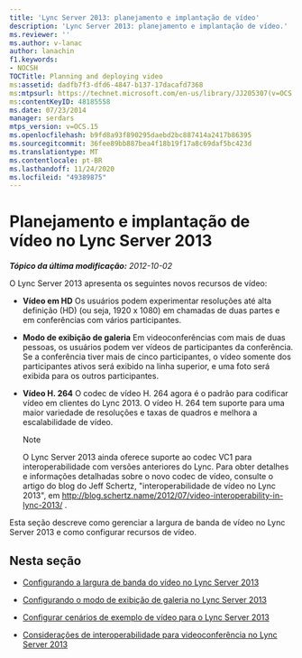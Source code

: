 ```yaml
---
title: 'Lync Server 2013: planejamento e implantação de vídeo'
description: 'Lync Server 2013: planejamento e implantação de vídeo.'
ms.reviewer: ''
ms.author: v-lanac
author: lanachin
f1.keywords:
- NOCSH
TOCTitle: Planning and deploying video
ms:assetid: dadfb7f3-dfd6-4847-b137-17dacafd7368
ms:mtpsurl: https://technet.microsoft.com/en-us/library/JJ205307(v=OCS.15)
ms:contentKeyID: 48185558
ms.date: 07/23/2014
manager: serdars
mtps_version: v=OCS.15
ms.openlocfilehash: b9fd8a93f890295daebd2bc887414a2417b86395
ms.sourcegitcommit: 36fee89bb887bea4f18b19f17a8c69daf5bc423d
ms.translationtype: MT
ms.contentlocale: pt-BR
ms.lasthandoff: 11/24/2020
ms.locfileid: "49389875"
---
```

# <a name="planning-and-deploying-video-in-lync-server-2013"></a>Planejamento e implantação de vídeo no Lync Server 2013

<div data-xmlns="http://www.w3.org/1999/xhtml">

<div class="topic" data-xmlns="http://www.w3.org/1999/xhtml" data-msxsl="urn:schemas-microsoft-com:xslt" data-cs="https://msdn.microsoft.com/">

<div data-asp="https://msdn2.microsoft.com/asp">



</div>

<div id="mainSection">

<div id="mainBody">

<span> </span>

_**Tópico da última modificação:** 2012-10-02_

O Lync Server 2013 apresenta os seguintes novos recursos de vídeo:

  - **Vídeo em HD**   Os usuários podem experimentar resoluções até alta definição (HD) (ou seja, 1920 x 1080) em chamadas de duas partes e em conferências com vários participantes.

  - **Modo de exibição de galeria**   Em videoconferências com mais de duas pessoas, os usuários podem ver vídeos de participantes da conferência. Se a conferência tiver mais de cinco participantes, o vídeo somente dos participantes ativos será exibido na linha superior, e uma foto será exibida para os outros participantes.

  - **Vídeo H. 264**   O codec de vídeo H. 264 agora é o padrão para codificar vídeo em clientes do Lync 2013. O vídeo H. 264 tem suporte para uma maior variedade de resoluções e taxas de quadros e melhora a escalabilidade de vídeo.
    
    <div>
    

    > [!NOTE]  
    > O Lync Server 2013 ainda oferece suporte ao codec VC1 para interoperabilidade com versões anteriores do Lync. Para obter detalhes e informações detalhadas sobre o novo codec de vídeo, consulte o artigo do blog do Jeff Schertz, "interoperabilidade de vídeo no Lync 2013", em <A class=uri href="http://blog.schertz.name/2012/07/video-interoperability-in-lync-2013/">http://blog.schertz.name/2012/07/video-interoperability-in-lync-2013/</A> .

    
    </div>

Esta seção descreve como gerenciar a largura de banda de vídeo no Lync Server 2013 e como configurar recursos de vídeo.

<div>

## <a name="in-this-section"></a>Nesta seção

  - [Configurando a largura de banda do vídeo no Lync Server 2013](lync-server-2013-configuring-video-bandwidth.md)

  - [Configurando o modo de exibição de galeria no Lync Server 2013](lync-server-2013-configuring-gallery-view.md)

  - [Configurar cenários de exemplo de vídeo para o Lync Server 2013](lync-server-2013-configuring-video-example-scenarios.md)

  - [Considerações de interoperabilidade para videoconferência no Lync Server 2013](lync-server-2013-interoperability-considerations-for-video-conferencing.md)

</div>

</div>

<span> </span>

</div>

</div>

</div>

